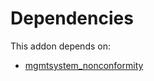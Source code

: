 # Dependencies

This addon depends on:

- [mgmtsystem_nonconformity](../../../../odoo-bringout-oca-management-system-mgmtsystem_nonconformity)
